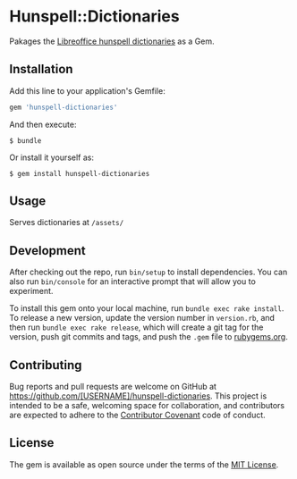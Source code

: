 # Hunspell::Dictionaries

Pakages the [Libreoffice hunspell dictionaries](https://github.com/LibreOffice/dictionaries) as a Gem.

## Installation

Add this line to your application's Gemfile:

```ruby
gem 'hunspell-dictionaries'
```

And then execute:

    $ bundle

Or install it yourself as:

    $ gem install hunspell-dictionaries

## Usage

Serves dictionaries at `/assets/`

## Development

After checking out the repo, run `bin/setup` to install dependencies. You can also run `bin/console` for an interactive prompt that will allow you to experiment.

To install this gem onto your local machine, run `bundle exec rake install`. To release a new version, update the version number in `version.rb`, and then run `bundle exec rake release`, which will create a git tag for the version, push git commits and tags, and push the `.gem` file to [rubygems.org](https://rubygems.org).

## Contributing

Bug reports and pull requests are welcome on GitHub at https://github.com/[USERNAME]/hunspell-dictionaries. This project is intended to be a safe, welcoming space for collaboration, and contributors are expected to adhere to the [Contributor Covenant](http://contributor-covenant.org) code of conduct.


## License

The gem is available as open source under the terms of the [MIT License](http://opensource.org/licenses/MIT).

